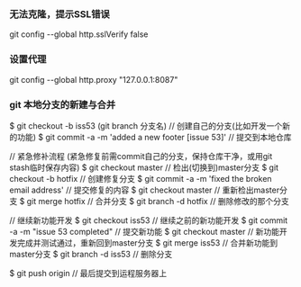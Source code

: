 ### 无法克隆，提示SSL错误
git config --global http.sslVerify false

### 设置代理
git config --global http.proxy "127.0.0.1:8087"

### git 本地分支的新建与合并
$ git checkout -b iss53 (git branch 分支名)    // 创建自己的分支(比如开发一个新的功能)
$ git commit -a -m 'added a new footer [issue 53]' // 提交到本地仓库

// 紧急修补流程 (紧急修复前需commit自己的分支，保持仓库干净，或用git stash临时保存内容)
$ git checkout master        // 检出(切换到)master分支
$ git checkout -b hotfix     // 创建修复分支
$ git commit -a -m 'fixed the broken email address'  // 提交修复的内容
$ git checkout master        // 重新检出master分支
$ git merge hotfix           // 合并分支
$ git branch -d hotfix       // 删除修改的那个分支

// 继续新功能开发
$ git checkout iss53         // 继续之前的新功能开发
$ git commit -a -m "issue 53 completed"         // 提交新功能
$ git checkout master        // 新功能开发完成并测试通过，重新回到master分支
$ git merge iss53            // 合并新功能到master分支
$ git branch -d iss53        // 删除分支

$ git push origin            // 最后提交到运程服务器上